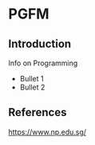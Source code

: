 # PGFM

## Introduction

Info on Programming

- Bullet 1
- Bullet 2

## References

https://www.np.edu.sg/
